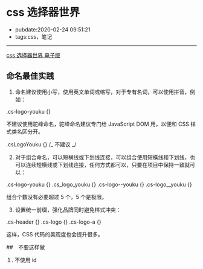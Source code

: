 # css 选择器世界

- pubdate:2020-02-24 09:51:21
- tags:css，笔记

---

[css 选择器世界 电子版](https://www.epubit.com/bookDetails?id=UB6c876b4ad511e)

## 命名最佳实践

1. 命名建议使用小写，使用英文单词或缩写，对于专有名词，可以使用拼音，例如：

.cs-logo-youku {}

不建议使用驼峰命名，驼峰命名建议专门给 JavaScript DOM 用，以便和 CSS 样式类名区分开。

.csLogoYouku {} /_ 不建议 _/

2. 对于组合命名，可以短横线或下划线连接，可以组合使用短橫线和下划线，也可以连续短横线或下划线连接，任何方式都可以，只要在项目中保持一致就可以：

.cs-logo-youku {} .cs_logo_youku {} .cs-logo--youku {} .cs-logo\_\_youku {}

组合个数没有必要超过 5 个，5 个是极限。

3. 设置统一前缀，强化品牌同时避免样式冲突：

.cs-header {} .cs-logo {} .cs-logo-a {}

这样，CSS 代码的美观度也会提升很多。

##　不要这样做

１. 不使用 id
